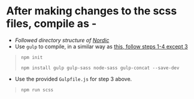 # After making changes to the scss files, compile as - 

- *Followed directory structure of [Nordic](https://github.com/EliverLara/Nordic/tree/master/gnome-shell)*
- Use `gulp` to compile, in a similar way as [this, follow steps 1-4 except 3](https://medium.com/@jhinter/setting-up-gulp-to-compile-scss-in-less-than-5-minutes-fee8bea2b68b)
> `npm init`
> 
> `npm install gulp gulp-sass node-sass gulp-concat --save-dev`
- Use the provided `Gulpfile.js` for step 3 above.
> `npm run scss`

